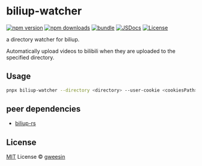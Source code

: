 # biliup-watcher

[![npm version][npm-version-src]][npm-version-href]
[![npm downloads][npm-downloads-src]][npm-downloads-href]
[![bundle][bundle-src]][bundle-href]
[![JSDocs][jsdocs-src]][jsdocs-href]
[![License][license-src]][license-href]

a directory watcher for biliup.

Automatically upload videos to bilibili when they are uploaded to the specified directory.

## Usage

```bash
pnpx biliup-watcher --directory <directory> --user-cookie <cookiesPath> --tag <tag>
```

## peer dependencies

- [biliup-rs](https://github.com/biliup/biliup-rs)

## License

[MIT](./LICENSE) License © [gweesin](https://github.com/gweesin)

<!-- Badges -->

[npm-version-src]: https://img.shields.io/npm/v/biliup-watcher?style=flat&colorA=080f12&colorB=1fa669
[npm-version-href]: https://npmjs.com/package/biliup-watcher
[npm-downloads-src]: https://img.shields.io/npm/dm/biliup-watcher?style=flat&colorA=080f12&colorB=1fa669
[npm-downloads-href]: https://npmjs.com/package/biliup-watcher
[bundle-src]: https://img.shields.io/bundlephobia/minzip/biliup-watcher?style=flat&colorA=080f12&colorB=1fa669&label=minzip
[bundle-href]: https://bundlephobia.com/result?p=biliup-watcher
[license-src]: https://img.shields.io/github/license/gweesin/biliup-watcher.svg?style=flat&colorA=080f12&colorB=1fa669
[license-href]: https://github.com/gweesin/biliup-watcher/blob/main/LICENSE
[jsdocs-src]: https://img.shields.io/badge/jsdocs-reference-080f12?style=flat&colorA=080f12&colorB=1fa669
[jsdocs-href]: https://www.jsdocs.io/package/biliup-watcher

